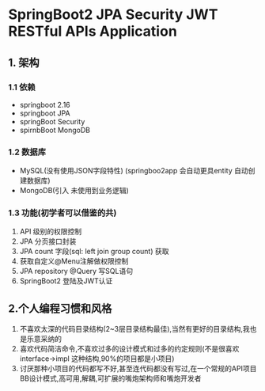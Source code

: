 # SpringBoot2 JPA Security JWT RESTful APIs Application

## 1. 架构
### 1.1 依赖
- springboot 2.16
- springboot JPA
- springBoot Security
- spirnbBoot MongoDB

### 1.2 数据库

- MySQL(没有使用JSON字段特性) (springboo2app 会自动更具entity 自动创建数据库)
- MongoDB(引入 未使用到业务逻辑)

### 1.3 功能(初学者可以借鉴的共)

1. API 级别的权限控制
2. JPA 分页接口封装
3. JPA count 字段(sql: left join group count) 获取
4. 获取自定义@Menu注解做权限控制
5. JPA repository @Query 写SQL语句
6. SpringBoot2 登陆及JWT认证



## 2.个人编程习惯和风格
1. 不喜欢太深的代码目录结构(2~3层目录结构最佳),当然有更好的目录结构,我也是乐意采纳的
2. 喜欢代码简洁命令,不喜欢过多的设计模式和过多的约定规则(不是很喜欢 interface->impl 这种结构,90%的项目都是小项目)
3. 讨厌那种小项目的代码都写不好,甚至连代码都没有写过,在一个常规的API项目BB设计模式,高可用,解耦,可扩展的嘴炮架构师和嘴炮开发者

